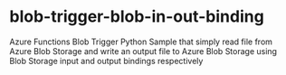 # blob-trigger-blob-in-out-binding
Azure Functions Blob Trigger Python Sample that simply read file from Azure Blob Storage and write an output file to Azure Blob Storage using Blob Storage input and output bindings respectively

